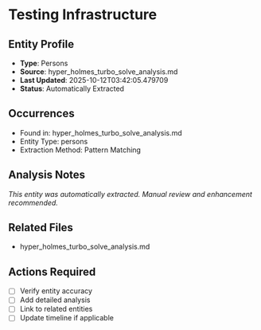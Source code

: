 # Testing Infrastructure

## Entity Profile
- **Type**: Persons
- **Source**: hyper_holmes_turbo_solve_analysis.md
- **Last Updated**: 2025-10-12T03:42:05.479709
- **Status**: Automatically Extracted

## Occurrences
- Found in: hyper_holmes_turbo_solve_analysis.md
- Entity Type: persons
- Extraction Method: Pattern Matching

## Analysis Notes
*This entity was automatically extracted. Manual review and enhancement recommended.*

## Related Files
- hyper_holmes_turbo_solve_analysis.md

## Actions Required
- [ ] Verify entity accuracy
- [ ] Add detailed analysis
- [ ] Link to related entities
- [ ] Update timeline if applicable
